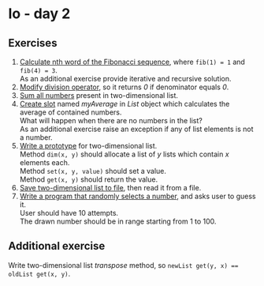 # Io - day 2

## Exercises
1. [Calculate nth word of the Fibonacci sequence](./fibonacci.io), where ```fib(1) = 1``` and ```fib(4) = 3```.\
   As an additional exercise provide iterative and recursive solution.
2. [Modify division operator](./), so it returns *0* if denominator equals *0*.
3. [Sum all numbers](./) present in two-dimensional list.
4. [Create slot](./) named *myAverage* in *List* object which calculates the average of contained numbers.\
   What will happen when there are no numbers in the list?\
   As an additional exercise raise an exception if any of list elements is not a number.
5. [Write a prototype](./) for two-dimensional list.\
   Method ```dim(x, y)``` should allocate a list of *y* lists which contain *x* elements each.\
   Method ```set(x, y, value)``` should set a value.\
   Method ```get(x, y)``` should return the value.
6. [Save two-dimensional list to file](./), then read it from a file.
7. [Write a program that randomly selects a number](./), and asks user to guess it.\
   User should have 10 attempts.\
   The drawn number should be in range starting from 1 to 100.

## Additional exercise
Write two-dimensional list *transpose* method, so ```newList get(y, x) == oldList get(x, y)```.